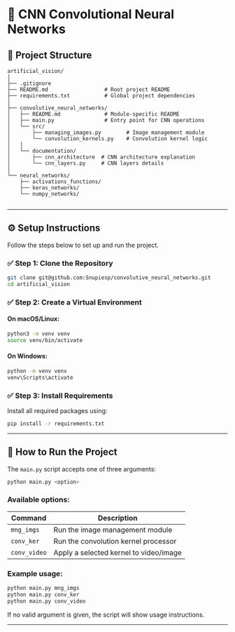 # 🧠 CNN Convolutional Neural Networks

## 📁 Project Structure

```
artificial_vision/
│
├── .gitignore
├── README.md                  # Root project README
├── requirements.txt           # Global project dependencies
│
├── convolutive_neural_networks/
│   ├── README.md              # Module-specific README
│   ├── main.py                # Entry point for CNN operations
│   └── src/
│       ├── managing_images.py        # Image management module
│       └── convolution_kernels.py    # Convolution kernel logic
│   │
│   └── documentation/
│       ├── cnn_architecture  # CNN architecture explanation
│       └── cnn_layers.py     # CNN layers details
│
└── neural_networks/
    ├── activations_functions/
    ├── keras_networks/
    └── numpy_networks/
    
```

---

## ⚙️ Setup Instructions

Follow the steps below to set up and run the project.

### ✅ Step 1: Clone the Repository

```bash
git clone git@github.com:Snupiesp/convolutive_neural_networks.git
cd artificial_vision
```

### ✅ Step 2: Create a Virtual Environment

#### On macOS/Linux:
```bash
python3 -m venv venv
source venv/bin/activate
```

#### On Windows:
```bash
python -m venv venv
venv\Scripts\activate
```

### ✅ Step 3: Install Requirements

Install all required packages using:

```bash
pip install -r requirements.txt
```

---

## 🚀 How to Run the Project

The `main.py` script accepts one of three arguments:

```bash
python main.py <option>
```

### Available options:

| Command         | Description                             |
|----------------|-----------------------------------------|
| `mng_imgs`      | Run the image management module         |
| `conv_ker`      | Run the convolution kernel processor    |
| `conv_video`    | Apply a selected kernel to video/image  |

### Example usage:

```bash
python main.py mng_imgs
python main.py conv_ker
python main.py conv_video
```

If no valid argument is given, the script will show usage instructions.

---